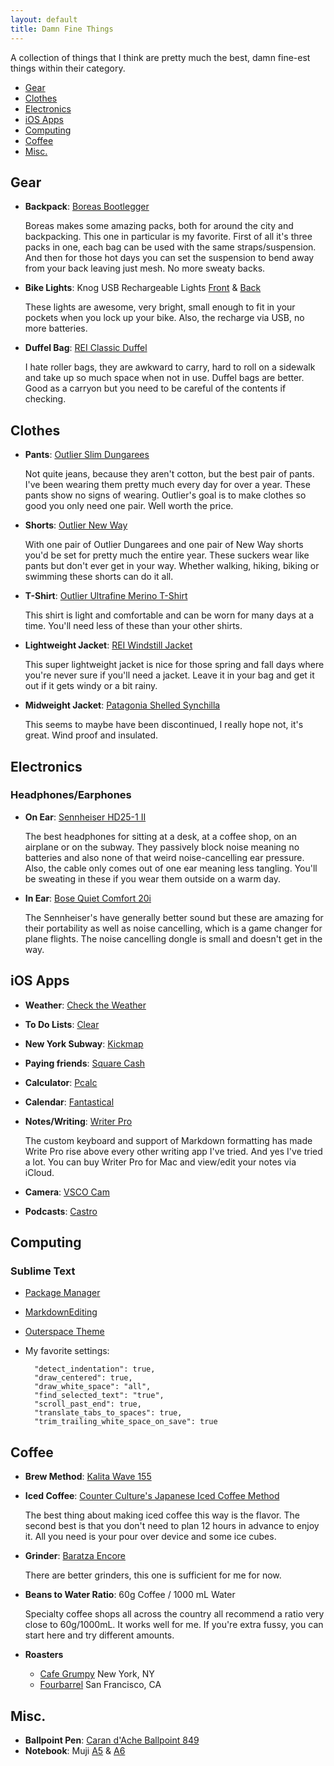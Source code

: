 ```yaml
---
layout: default
title: Damn Fine Things
---
```


A collection of things that I think are pretty much the best, damn fine-est things within their category.

- [Gear](#gear)
- [Clothes](#clothes)
- [Electronics](#electronics)
- [iOS Apps](#ios-apps)
- [Computing](#computing)
- [Coffee](#coffee)
- [Misc.](#misc)

## Gear

- **Backpack**: [Boreas Bootlegger][bootlegger]

    Boreas makes some amazing packs, both for around the city and backpacking. This one in particular is my favorite. First of all it's three packs in one, each bag can be used with the same straps/suspension. And then for those hot days you can set the suspension to bend away from your back leaving just mesh. No more sweaty backs.

- **Bike Lights**: Knog USB Rechargeable Lights [Front][knog-front] & [Back][knog-back]

    These lights are awesome, very bright, small enough to fit in your pockets when you lock up your bike. Also, the recharge via USB, no more batteries.

- **Duffel Bag**: [REI Classic Duffel][duffel]
    
    I hate roller bags, they are awkward to carry, hard to roll on a sidewalk and take up so much space when not in use. Duffel bags are better. Good as a carryon but you need to be careful of the contents if checking.

[bootlegger]: http://www.boreasgear.com/collections/super-tramp/products/bootlegger-eclipse-black
[knog-front]: http://www.amazon.com/Knog-Boomer-Rechargeable-Front-Light/dp/B004HNRBCG
[knog-back]: http://www.amazon.com/Knog-Boomer-Rechargeable-Rear-Light/dp/B004HNUSOE/ref=pd_sim_sg_5
[duffel]: http://www.rei.com/product/866312/rei-classic-duffel-bag-medium-special-buy

## Clothes

- **Pants**: [Outlier Slim Dungarees][outlier-dungarees]

    Not quite jeans, because they aren't cotton, but the best pair of pants. I've been wearing them pretty much every day for over a year. These pants show no signs of wearing. Outlier's goal is to make clothes so good you only need one pair. Well worth the price.

- **Shorts**: [Outlier New Way][outlier-shorts]

    With one pair of Outlier Dungarees and one pair of New Way shorts you'd be set for pretty much the entire year. These suckers wear like pants but don't ever get in your way. Whether walking, hiking, biking or swimming these shorts can do it all.

- **T-Shirt**: [Outlier Ultrafine Merino T-Shirt][outlier-t]
    
    This shirt is light and comfortable and can be worn for many days at a time. You'll need less of these than your other shirts.

- **Lightweight Jacket**: [REI Windstill Jacket][rei-windstill]

    This super lightweight jacket is nice for those spring and fall days where you're never sure if you'll need a jacket. Leave it in your bag and get it out if it gets windy or a bit rainy.

- **Midweight Jacket**: [Patagonia Shelled Synchilla][patagonia-shelled]

    This seems to maybe have been discontinued, I really hope not, it's great. Wind proof and insulated.

[outlier-dungarees]: http://shop.outlier.cc/shop/retail/slim-dungarees.html
[outlier-shorts]: http://shop.outlier.cc/shop/retail/new-way-shorts.html
[outlier-t]: http://shop.outlier.cc/shop/retail/ultrafine-merino-tee.html
[rei-windstill]: http://www.rei.com/product/861262/rei-windstill-jacket-mens
[patagonia-shelled]: http://www.moosejaw.com/moosejaw/shop/product_Patagonia-Men-s-Shelled-Synchilla-Jacket_10193871_10208_10000001_-1_

## Electronics

### Headphones/Earphones 

- **On Ear**: [Sennheiser HD25-1 II][sennheiser]
    
    The best headphones for sitting at a desk, at a coffee shop, on an airplane or on the subway. They passively block noise meaning no batteries and also none of that weird noise-cancelling ear pressure. Also, the cable only comes out of one ear meaning less tangling. You'll be sweating in these if you wear them outside on a warm day.

- **In Ear**: [Bose Quiet Comfort 20i][bose]

    The Sennheiser's have generally better sound but these are amazing for their portability as well as noise cancelling, which is a game changer for plane flights. The noise cancelling dongle is small and doesn't get in the way.

[sennheiser]: http://www.amazon.com/Sennheiser-HD25-1-II-Closed-Back-Headphones/dp/B000TDZOXG/ref=sr_1_1
[bose]: http://www.amazon.com/Bose-QuietComfort-Acoustic-Cancelling-Headphones/dp/B00D429Y12/ref=sr_1_1

## iOS Apps

- **Weather**: [Check the Weather](http://checktheweather.co/)
- **To Do Lists**: [Clear](http://realmacsoftware.com/clear)
- **New York Subway**: [Kickmap](http://www.kickmap.com/)
- **Paying friends**: [Square Cash](https://square.com/cash/)
- **Calculator**: [Pcalc](http://www.pcalc.com/)
- **Calendar**: [Fantastical](https://flexibits.com/fantastical-iphone)
- **Notes/Writing**: [Writer Pro](http://writer.pro/)

    The custom keyboard and support of Markdown formatting has made Write Pro rise above every other writing app I've tried. And yes I've tried a lot. You can buy Writer Pro for Mac and view/edit your notes via iCloud.

- **Camera**: [VSCO Cam](http://vsco.co/vscocam)
- **Podcasts**: [Castro](http://castro.fm/)

## Computing

### Sublime Text

- [Package Manager](https://sublime.wbond.net/)
- [MarkdownEditing](https://github.com/SublimeText-Markdown/MarkdownEditing/)
- [Outerspace Theme](https://github.com/sklise/outerspace)
- My favorite settings:

        "detect_indentation": true,
        "draw_centered": true,
        "draw_white_space": "all",
        "find_selected_text": "true",
        "scroll_past_end": true,
        "translate_tabs_to_spaces": true,
        "trim_trailing_white_space_on_save": true

## Coffee

- **Brew Method**: [Kalita Wave 155][kalita155]
- **Iced Coffee**: [Counter Culture's Japanese Iced Coffee Method][iced]

    The best thing about making iced coffee this way is the flavor. The second best is that you don't need to plan 12 hours in advance to enjoy it. All you need is your pour over device and some ice cubes.

- **Grinder**: [Baratza Encore][grinder]

    There are better grinders, this one is sufficient for me for now.

- **Beans to Water Ratio**: 60g Coffee / 1000 mL Water

    Specialty coffee shops all across the country all recommend a ratio very close to 60g/1000mL. It works well for me. If you're extra fussy, you can start here and try different amounts.

- **Roasters**
    + [Cafe Grumpy][grumpy] New York, NY
    + [Fourbarrel][fourbarrel] San Francisco, CA

[kalita155]: http://www.amazon.com/Kalita-Dripper-person-04021-japan/dp/B004W5L1XY/ref=pd_sbs_k_3
[iced]: http://vimeo.com/41298356
[grinder]: https://www.baratza.com/conical-burr-grinders/encore-grinder/
[grumpy]: http://cafegrumpy.com/shop/
[fourbarrel]: https://secure.fourbarrelcoffee.com/


## Misc.

- **Ballpoint Pen**: [Caran d'Ache Ballpoint 849][caran]
- **Notebook**: Muji [A5][a5] & [A6][a6]

[caran]: http://www.carandache.ch/en/214-849-bille-noir-avec-etui.html
[a5]: http://www.muji.us/store/stationery/notebooks/recycled-paper-notebook-a5.html
[a6]: http://www.muji.us/store/stationery/notebooks/recycled-paper-note-beige-a6-plain.html